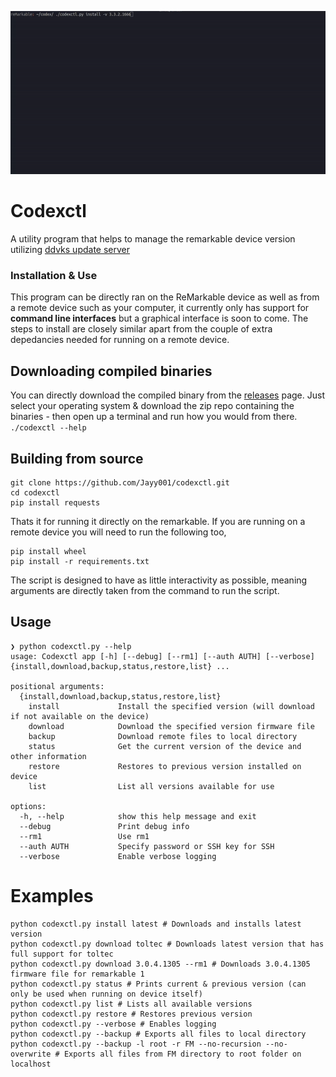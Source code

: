 <p align="center">
<img src="media/demoLocal.gif">

# Codexctl
A utility program that helps to manage the remarkable device version utilizing [ddvks update server](https://github.com/ddvk/remarkable-update) 

### Installation & Use

This program can be directly ran on the ReMarkable device as well as from a remote device such as your computer, it currently only has support for **command line interfaces** but a graphical interface is soon to come. The steps to install are closely similar apart from the couple of extra depedancies needed for running on a remote device. 

## Downloading compiled binaries
You can directly download the compiled binary from the [releases](https://github.com/Jayy001/codexctl/releases/) page. Just select your operating system & download the zip repo containing the binaries - then open up a terminal and run how you would from there. `./codexctl --help`

## Building from source

```
git clone https://github.com/Jayy001/codexctl.git 
cd codexctl
pip install requests
```

Thats it for running it directly on the remarkable. If you are running on a remote device you will need to run the following too,

```
pip install wheel
pip install -r requirements.txt
```


The script is designed to have as little interactivity as possible, meaning arguments are directly taken from the command to run the script. 

## Usage 

```
❯ python codexctl.py --help
usage: Codexctl app [-h] [--debug] [--rm1] [--auth AUTH] [--verbose] {install,download,backup,status,restore,list} ...

positional arguments:
  {install,download,backup,status,restore,list}
    install             Install the specified version (will download if not available on the device)
    download            Download the specified version firmware file
    backup              Download remote files to local directory
    status              Get the current version of the device and other information
    restore             Restores to previous version installed on device
    list                List all versions available for use

options:
  -h, --help            show this help message and exit
  --debug               Print debug info
  --rm1                 Use rm1
  --auth AUTH           Specify password or SSH key for SSH
  --verbose             Enable verbose logging
```

# Examples
```
python codexctl.py install latest # Downloads and installs latest version
python codexctl.py download toltec # Downloads latest version that has full support for toltec
python codexctl.py download 3.0.4.1305 --rm1 # Downloads 3.0.4.1305 firmware file for remarkable 1
python codexctl.py status # Prints current & previous version (can only be used when running on device itself)
python codexctl.py list # Lists all available versions 
python codexctl.py restore # Restores previous version
python codexctl.py --verbose # Enables logging
python codexctl.py --backup # Exports all files to local directory
python codexctl.py --backup -l root -r FM --no-recursion --no-overwrite # Exports all files from FM directory to root folder on localhost
```
